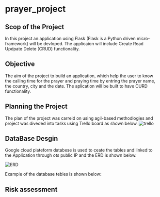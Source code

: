 # prayer_project
## Scop of the Project 
In this project an application using Flask (Flask is a Python driven micro-framework) will be devloped. The applicaion will include Create Read Updpate Delete (CRUD) functionality.
## Objective
The aim of the project to build an application, which help the user to know the calling time for the prayer and praying time by entring the prayer name, the country, city and the date. The aplication will be built to have CURD functionality.
## Planning the Project
The plan of the project was carreid on using agil-based methodlogies and project was diveded into tasks using Trello board as shown below.
![trello](https://user-images.githubusercontent.com/61311253/77350361-4f09f100-6d34-11ea-9162-6575abbba1da.png)




## DataBase Desgin

Google cloud plateform databese is used to ceate the tables and linked to the Application through ots public IP and the ERD is shown below.

![ERD](https://user-images.githubusercontent.com/61311253/77344412-069a0580-6d2b-11ea-8767-973a28c54a39.png)



Example of the database tebles is shown below:



## Risk assessment 
